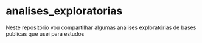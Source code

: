 # analises_exploratorias
Neste repositório vou compartilhar algumas análises exploratórias de bases publicas que usei para estudos
